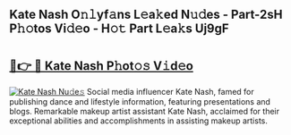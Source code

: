 ## Kate Nash O𝚗𝚕yf𝚊ns L𝚎a𝚔ed N𝚞𝚍es - Part-2sH P𝚑𝚘tos Vi𝚍𝚎o - H𝚘𝚝 Part L𝚎a𝚔s Uj9gF

# <h2><a href="http://kf8nm0.oniu.top/?m=Kate+Nash">🔗👉 🔴 Kate Nash P𝚑ot𝚘𝚜 V𝚒d𝚎o</a></h2>

[![Kate Nash Nu𝚍e𝚜](https://i.imgur.com/0qMVB7G.gif)](http://kf8nm0.oniu.top/?m=Kate+Nash)
Social media influencer Kate Nash, famed for publishing dance and lifestyle information, featuring presentations and blogs. Remarkable makeup artist assistant Kate Nash, acclaimed for their exceptional abilities and accomplishments in assisting makeup artists.  
